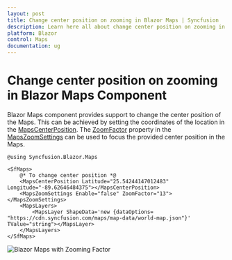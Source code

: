 ```yaml
---
layout: post
title: Change center position on zooming in Blazor Maps | Syncfusion
description: Learn here all about change center position on zooming in Syncfusion Blazor Maps component and more.
platform: Blazor
control: Maps
documentation: ug
---
```


# Change center position on zooming in Blazor Maps Component

Blazor Maps component provides support to change the center position of the Maps. This can be achieved by setting the coordinates of the location in the [MapsCenterPosition](https://help.syncfusion.com/cr/blazor/Syncfusion.Blazor.Maps.MapsCenterPosition.html). The [ZoomFactor](https://help.syncfusion.com/cr/blazor/Syncfusion.Blazor.Maps.MapsZoomSettings.html#Syncfusion_Blazor_Maps_MapsZoomSettings_ZoomFactor) property in the [MapsZoomSettings](https://help.syncfusion.com/cr/blazor/Syncfusion.Blazor.Maps.MapsZoomSettings.html) can be used to focus the provided center position in the Maps.

```cshtml
@using Syncfusion.Blazor.Maps

<SfMaps>
    @* To change center position *@
    <MapsCenterPosition Latitude="25.54244147012483" Longitude="-89.62646484375"></MapsCenterPosition>
    <MapsZoomSettings Enable="false" ZoomFactor="13"></MapsZoomSettings>
    <MapsLayers>
        <MapsLayer ShapeData='new {dataOptions= "https://cdn.syncfusion.com/maps/map-data/world-map.json"}' TValue="string"></MapsLayer>
    </MapsLayers>
</SfMaps>
```

![Blazor Maps with Zooming Factor](../images/blazor-maps-zooming.PNG)
